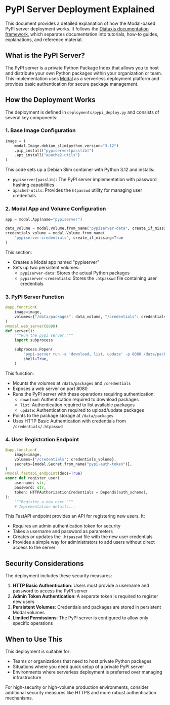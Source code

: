# PyPI Server Deployment Explained

This document provides a detailed explanation of how the Modal-based PyPI server deployment works. It follows the [Diátaxis documentation framework](https://diataxis.fr/), which separates documentation into tutorials, how-to guides, explanations, and reference material.

## What is the PyPI Server?

The PyPI server is a private Python Package Index that allows you to host and distribute your own Python packages within your organization or team. This implementation uses [Modal](https://modal.com/) as a serverless deployment platform and provides basic authentication for secure package management.

## How the Deployment Works

The deployment is defined in `deployments/pypi_deploy.py` and consists of several key components:

### 1. Base Image Configuration

```python
image = (
    modal.Image.debian_slim(python_version="3.12")
    .pip_install("pypiserver[passlib]")
    .apt_install("apache2-utils")
)
```

This code sets up a Debian Slim container with Python 3.12 and installs:

- `pypiserver[passlib]`: The PyPI server implementation with password hashing capabilities
- `apache2-utils`: Provides the `htpasswd` utility for managing user credentials

### 2. Modal App and Volume Configuration

```python
app = modal.App(name="pypiserver")

data_volume = modal.Volume.from_name("pypiserver-data", create_if_missing=True)
credentials_volume = modal.Volume.from_name(
    "pypiserver-credentials", create_if_missing=True
)
```

This section:

- Creates a Modal app named "pypiserver"
- Sets up two persistent volumes:
  - `pypiserver-data`: Stores the actual Python packages
  - `pypiserver-credentials`: Stores the `.htpasswd` file containing user credentials

### 3. PyPI Server Function

```python
@app.function(
    image=image,
    volumes={"/data/packages": data_volume, "/credentials": credentials_volume},
)
@modal.web_server(8080)
def server():
    """Run the pypi server."""
    import subprocess

    subprocess.Popen(
        "pypi-server run -a 'download, list, update' -p 8080 /data/packages -P /credentials/.htpasswd",
        shell=True,
    )
```

This function:

- Mounts the volumes at `/data/packages` and `/credentials`
- Exposes a web server on port 8080
- Runs the PyPI server with these operations requiring authentication:
  - `download`: Authentication required to download packages
  - `list`: Authentication required to list available packages
  - `update`: Authentication required to upload/update packages
- Points to the package storage at `/data/packages`
- Uses HTTP Basic Authentication with credentials from `/credentials/.htpasswd`

### 4. User Registration Endpoint

```python
@app.function(
    image=image,
    volumes={"/credentials": credentials_volume},
    secrets=[modal.Secret.from_name("pypi-auth-token")],
)
@modal.fastapi_endpoint(docs=True)
async def register_user(
    username: str,
    password: str,
    token: HTTPAuthorizationCredentials = Depends(auth_scheme),
):
    """Register a new user."""
    # Implementation details...
```

This FastAPI endpoint provides an API for registering new users. It:

- Requires an admin authentication token for security
- Takes a username and password as parameters
- Creates or updates the `.htpasswd` file with the new user credentials
- Provides a simple way for administrators to add users without direct access to the server

## Security Considerations

The deployment includes these security measures:

1. **HTTP Basic Authentication**: Users must provide a username and password to access the PyPI server
2. **Admin Token Authentication**: A separate token is required to register new users
3. **Persistent Volumes**: Credentials and packages are stored in persistent Modal volumes
4. **Limited Permissions**: The PyPI server is configured to allow only specific operations

## When to Use This

This deployment is suitable for:

- Teams or organizations that need to host private Python packages
- Situations where you need quick setup of a private PyPI server
- Environments where serverless deployment is preferred over managing infrastructure

For high-security or high-volume production environments, consider additional security measures like HTTPS and more robust authentication mechanisms.
